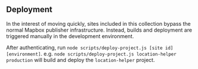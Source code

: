 ## Deployment

In the interest of moving quickly, sites included in this collection bypass the normal Mapbox publisher infrastructure.  Instead, builds and deployment are triggered manually in the development environment.  

After authenticating, run `node scripts/deploy-project.js [site id] [environment]`.  e.g. `node scripts/deploy-project.js location-helper production` will build and deploy the `location-helper` project.
